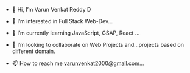 - 👋 Hi, I’m Varun Venkat Reddy D
- 👀 I’m interested in Full Stack Web-Dev...
- 🌱 I’m currently learning  JavaScript, GSAP, React  ...
- 💞️ I’m looking to collaborate on Web Projects and...projects based on different domain.

- 📫 How to reach me varunvenkat2000@gmail.com...

<!---
VarunTechguy/VarunTechguy is a ✨ special ✨ repository because its `README.md` (this file) appears on your GitHub profile.
You can click the Preview link to take a look at your changes.
--->

